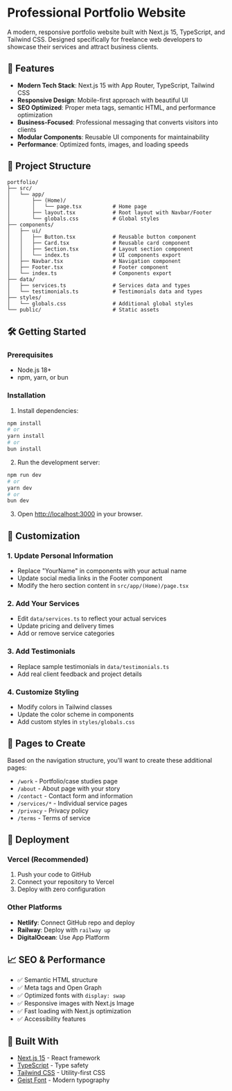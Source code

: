 # Professional Portfolio Website

A modern, responsive portfolio website built with Next.js 15, TypeScript, and Tailwind CSS. Designed specifically for freelance web developers to showcase their services and attract business clients.

## 🚀 Features

- **Modern Tech Stack**: Next.js 15 with App Router, TypeScript, Tailwind CSS
- **Responsive Design**: Mobile-first approach with beautiful UI
- **SEO Optimized**: Proper meta tags, semantic HTML, and performance optimization
- **Business-Focused**: Professional messaging that converts visitors into clients
- **Modular Components**: Reusable UI components for maintainability
- **Performance**: Optimized fonts, images, and loading speeds

## 📁 Project Structure

```
portfolio/
├── src/
│   └── app/
│       ├── (Home)/
│       │   └── page.tsx          # Home page
│       ├── layout.tsx            # Root layout with Navbar/Footer
│       └── globals.css           # Global styles
├── components/
│   ├── ui/
│   │   ├── Button.tsx            # Reusable button component
│   │   ├── Card.tsx              # Reusable card component
│   │   ├── Section.tsx           # Layout section component
│   │   └── index.ts              # UI components export
│   ├── Navbar.tsx                # Navigation component
│   ├── Footer.tsx                # Footer component
│   └── index.ts                  # Components export
├── data/
│   ├── services.ts               # Services data and types
│   └── testimonials.ts           # Testimonials data and types
├── styles/
│   └── globals.css               # Additional global styles
└── public/                       # Static assets
```

## 🛠️ Getting Started

### Prerequisites

- Node.js 18+ 
- npm, yarn, or bun

### Installation

1. Install dependencies:
```bash
npm install
# or
yarn install
# or
bun install
```

2. Run the development server:
```bash
npm run dev
# or
yarn dev
# or
bun dev
```

3. Open [http://localhost:3000](http://localhost:3000) in your browser.

## 🎨 Customization

### 1. Update Personal Information

- Replace "YourName" in components with your actual name
- Update social media links in the Footer component
- Modify the hero section content in `src/app/(Home)/page.tsx`

### 2. Add Your Services

- Edit `data/services.ts` to reflect your actual services
- Update pricing and delivery times
- Add or remove service categories

### 3. Add Testimonials

- Replace sample testimonials in `data/testimonials.ts`
- Add real client feedback and project details

### 4. Customize Styling

- Modify colors in Tailwind classes
- Update the color scheme in components
- Add custom styles in `styles/globals.css`

## 📄 Pages to Create

Based on the navigation structure, you'll want to create these additional pages:

- `/work` - Portfolio/case studies page
- `/about` - About page with your story
- `/contact` - Contact form and information
- `/services/*` - Individual service pages
- `/privacy` - Privacy policy
- `/terms` - Terms of service

## 🚀 Deployment

### Vercel (Recommended)

1. Push your code to GitHub
2. Connect your repository to Vercel
3. Deploy with zero configuration

### Other Platforms

- **Netlify**: Connect GitHub repo and deploy
- **Railway**: Deploy with `railway up`
- **DigitalOcean**: Use App Platform

## 📈 SEO & Performance

- ✅ Semantic HTML structure
- ✅ Meta tags and Open Graph
- ✅ Optimized fonts with `display: swap`
- ✅ Responsive images with Next.js Image
- ✅ Fast loading with Next.js optimization
- ✅ Accessibility features

## 🔧 Built With

- [Next.js 15](https://nextjs.org/) - React framework
- [TypeScript](https://www.typescriptlang.org/) - Type safety
- [Tailwind CSS](https://tailwindcss.com/) - Utility-first CSS
- [Geist Font](https://vercel.com/font) - Modern typography
